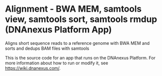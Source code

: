 <!-- dx-header -->
# Alignment - BWA MEM, samtools view, samtools sort, samtools rmdup (DNAnexus Platform App)

Aligns short sequence reads to a reference genome with BWA MEM and sorts and dedups BAM files with samtools

This is the source code for an app that runs on the DNAnexus Platform.
For more information about how to run or modify it, see
https://wiki.dnanexus.com/.
<!-- /dx-header -->



<!--
TODO: This app directory was automatically generated by dx-app-wizard;
please edit this Readme.md file to include essential documentation about
your app that would be helpful to users. (Also see the
Readme.developer.md.) Once you're done, you can remove these TODO
comments.

For more info, see https://wiki.dnanexus.com/Developer-Portal.
-->
